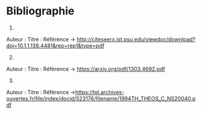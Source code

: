 # Bibliographie
1.
Auteur : 
Titre : 
Référence -> http://citeseerx.ist.psu.edu/viewdoc/download?doi=10.1.1.138.4481&rep=rep1&type=pdf

2.
Auteur :
Titre : 
Référence -> https://arxiv.org/pdf/1303.4692.pdf

3.
Auteur : 
Titre :
Référence ->https://tel.archives-ouvertes.fr/file/index/docid/523176/filename/1994TH_THEOS_C_NS20040.pdf
